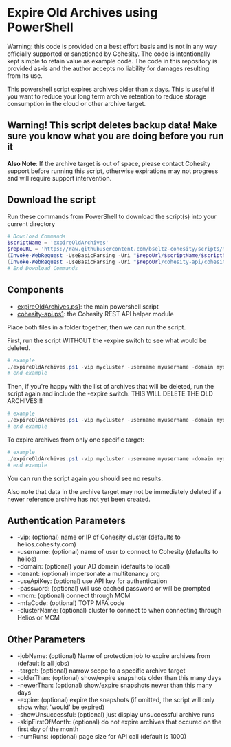 # Expire Old Archives using PowerShell

Warning: this code is provided on a best effort basis and is not in any way officially supported or sanctioned by Cohesity. The code is intentionally kept simple to retain value as example code. The code in this repository is provided as-is and the author accepts no liability for damages resulting from its use.

This powershell script expires archives older than x days. This is useful if you want to reduce your long term archive retention to reduce storage consumption in the cloud or other archive target.

## Warning! This script deletes backup data! Make sure you know what you are doing before you run it

**Also Note**: If the archive target is out of space, please contact Cohesity support before running this script, otherwise expirations may not progress and will require support intervention.

## Download the script

Run these commands from PowerShell to download the script(s) into your current directory

```powershell
# Download Commands
$scriptName = 'expireOldArchives'
$repoURL = 'https://raw.githubusercontent.com/bseltz-cohesity/scripts/master/powershell'
(Invoke-WebRequest -UseBasicParsing -Uri "$repoUrl/$scriptName/$scriptName.ps1").content | Out-File "$scriptName.ps1"; (Get-Content "$scriptName.ps1") | Set-Content "$scriptName.ps1"
(Invoke-WebRequest -UseBasicParsing -Uri "$repoUrl/cohesity-api/cohesity-api.ps1").content | Out-File cohesity-api.ps1; (Get-Content cohesity-api.ps1) | Set-Content cohesity-api.ps1
# End Download Commands
```

## Components

* [expireOldArchives.ps1](https://raw.githubusercontent.com/bseltz-cohesity/scripts/master/powershell/expireOldArchives/expireOldArchives.ps1): the main powershell script
* [cohesity-api.ps1](https://raw.githubusercontent.com/bseltz-cohesity/scripts/master/powershell/cohesity-api/cohesity-api.ps1): the Cohesity REST API helper module

Place both files in a folder together, then we can run the script.

First, run the script WITHOUT the -expire switch to see what would be deleted.

```powershell
# example
./expireOldArchives.ps1 -vip mycluster -username myusername -domain mydomain.net -olderThan 120
# end example
```

Then, if you're happy with the list of archives that will be deleted, run the script again and include the -expire switch. THIS WILL DELETE THE OLD ARCHIVES!!!

```powershell
# example
./expireOldArchives.ps1 -vip mycluster -username myusername -domain mydomain.net -olderThan 120 -expire
# end example
```

To expire archives from only one specific target:

```powershell
# example
./expireOldArchives.ps1 -vip mycluster -username myusername -domain mydomain.net -target mytarget -olderThan 120 -expire
# end example
```

You can run the script again you should see no results.

Also note that data in the archive target may not be immediately deleted if a newer reference archive has not yet been created.

## Authentication Parameters

* -vip: (optional) name or IP of Cohesity cluster (defaults to helios.cohesity.com)
* -username: (optional) name of user to connect to Cohesity (defaults to helios)
* -domain: (optional) your AD domain (defaults to local)
* -tenant: (optional) impersonate a multitenancy org
* -useApiKey: (optional) use API key for authentication
* -password: (optional) will use cached password or will be prompted
* -mcm: (optional) connect through MCM
* -mfaCode: (optional) TOTP MFA code
* -clusterName: (optional) cluster to connect to when connecting through Helios or MCM

## Other Parameters

* -jobName: (optional) Name of protection job to expire archives from (default is all jobs)
* -target: (optional) narrow scope to a specific archive target
* -olderThan: (optional) show/expire snapshots older than this many days
* -newerThan: (optional) show/expire snapshots newer than this many days
* -expire: (optional) expire the snapshots (if omitted, the script will only show what 'would' be expired)
* -showUnsuccessful: (optional) just display unsuccessful archive runs
* -skipFirstOfMonth: (optional) do not expire archives that occured on the first day of the month
* -numRuns: (optional) page size for API call (default is 1000)
